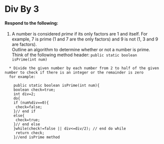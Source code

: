 # Div By 3
#### Respond to the following:

1. A number is considered *prime* if its only factors are 1 and itself. For example, 7 is prime (1 and 7 are the only factors) and 9 is not (1, 3 and 9 are factors).  
Outline an algorithm to determine whether or not a number is prime.  
Think of the following method header:
`public static boolean isPrime(int num)`
```
  * Divide the given number by each number from 2 to half of the given number to check if there is an integer or the remainder is zero
  for example:
  
    public static boolean isPrime(int num){
    boolean check=true;
    int div=2;
    do{
    if (num%div==0){
     check=false;
    }// end if
    else{
     check=true;
    }// end else
    }while(check!=false || div<=div/2); // end do while
     return check;
    }//end isPrime method
```
